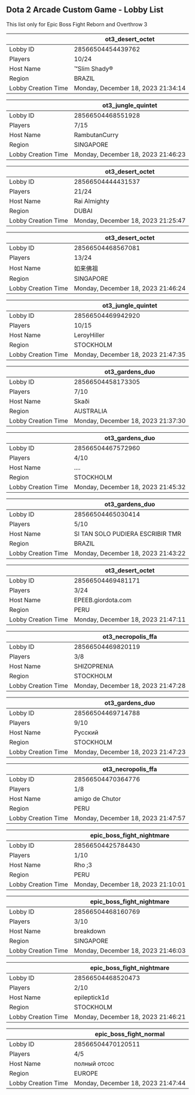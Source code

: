 ## Dota 2 Arcade Custom Game - Lobby List

This list only for Epic Boss Fight Reborn and Overthrow 3

|  | ot3_desert_octet |
| ------ | ------ |
| Lobby ID | 28566504454439762 |
| Players | 10/24 |
| Host Name | ™Slim Shady® |
| Region | BRAZIL |
| Lobby Creation Time | Monday, December 18, 2023 21:34:14 |


|  | ot3_jungle_quintet |
| ------ | ------ |
| Lobby ID | 28566504468551928 |
| Players | 7/15 |
| Host Name | RambutanCurry |
| Region | SINGAPORE |
| Lobby Creation Time | Monday, December 18, 2023 21:46:23 |


|  | ot3_desert_octet |
| ------ | ------ |
| Lobby ID | 28566504444431537 |
| Players | 21/24 |
| Host Name | Rai Almighty |
| Region | DUBAI |
| Lobby Creation Time | Monday, December 18, 2023 21:25:47 |


|  | ot3_desert_octet |
| ------ | ------ |
| Lobby ID | 28566504468567081 |
| Players | 13/24 |
| Host Name | 如来佛祖 |
| Region | SINGAPORE |
| Lobby Creation Time | Monday, December 18, 2023 21:46:24 |


|  | ot3_jungle_quintet |
| ------ | ------ |
| Lobby ID | 28566504469942920 |
| Players | 10/15 |
| Host Name | LeroyHiller |
| Region | STOCKHOLM |
| Lobby Creation Time | Monday, December 18, 2023 21:47:35 |


|  | ot3_gardens_duo |
| ------ | ------ |
| Lobby ID | 28566504458173305 |
| Players | 7/10 |
| Host Name | Skaði |
| Region | AUSTRALIA |
| Lobby Creation Time | Monday, December 18, 2023 21:37:30 |


|  | ot3_gardens_duo |
| ------ | ------ |
| Lobby ID | 28566504467572960 |
| Players | 4/10 |
| Host Name | .... |
| Region | STOCKHOLM |
| Lobby Creation Time | Monday, December 18, 2023 21:45:32 |


|  | ot3_gardens_duo |
| ------ | ------ |
| Lobby ID | 28566504465030414 |
| Players | 5/10 |
| Host Name | SI TAN SOLO PUDIERA ESCRIBIR TMR |
| Region | BRAZIL |
| Lobby Creation Time | Monday, December 18, 2023 21:43:22 |


|  | ot3_desert_octet |
| ------ | ------ |
| Lobby ID | 28566504469481171 |
| Players | 3/24 |
| Host Name | EPEEB.giordota.com |
| Region | PERU |
| Lobby Creation Time | Monday, December 18, 2023 21:47:11 |


|  | ot3_necropolis_ffa |
| ------ | ------ |
| Lobby ID | 28566504469820119 |
| Players | 3/8 |
| Host Name | SHIZOPRENIA |
| Region | STOCKHOLM |
| Lobby Creation Time | Monday, December 18, 2023 21:47:28 |


|  | ot3_gardens_duo |
| ------ | ------ |
| Lobby ID | 28566504469714788 |
| Players | 9/10 |
| Host Name | Русский |
| Region | STOCKHOLM |
| Lobby Creation Time | Monday, December 18, 2023 21:47:23 |


|  | ot3_necropolis_ffa |
| ------ | ------ |
| Lobby ID | 28566504470364776 |
| Players | 1/8 |
| Host Name | amigo de Chutor |
| Region | PERU |
| Lobby Creation Time | Monday, December 18, 2023 21:47:57 |


|  | epic_boss_fight_nightmare |
| ------ | ------ |
| Lobby ID | 28566504425784430 |
| Players | 1/10 |
| Host Name | Rho ;3 |
| Region | PERU |
| Lobby Creation Time | Monday, December 18, 2023 21:10:01 |


|  | epic_boss_fight_nightmare |
| ------ | ------ |
| Lobby ID | 28566504468160769 |
| Players | 3/10 |
| Host Name | breakdown |
| Region | SINGAPORE |
| Lobby Creation Time | Monday, December 18, 2023 21:46:03 |


|  | epic_boss_fight_nightmare |
| ------ | ------ |
| Lobby ID | 28566504468520473 |
| Players | 2/10 |
| Host Name | epileptick1d |
| Region | STOCKHOLM |
| Lobby Creation Time | Monday, December 18, 2023 21:46:21 |


|  | epic_boss_fight_normal |
| ------ | ------ |
| Lobby ID | 28566504470120511 |
| Players | 4/5 |
| Host Name | полный отсос |
| Region | EUROPE |
| Lobby Creation Time | Monday, December 18, 2023 21:47:44 |



